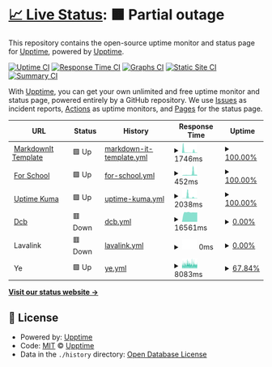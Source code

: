 # [📈 Live Status](https://upptime.github.io/upptime): <!--live status--> **🟧 Partial outage**

This repository contains the open-source uptime monitor and status page for [Upptime](https://upptime.js.org), powered by [Upptime](https://github.com/upptime/upptime).

[![Uptime CI](https://github.com/Syrup/upl/workflows/Uptime%20CI/badge.svg)](https://github.com/Syrup/upl/actions?query=workflow%3A%22Uptime+CI%22)
[![Response Time CI](https://github.com/Syrup/upl/workflows/Response%20Time%20CI/badge.svg)](https://github.com/Syrup/upl/actions?query=workflow%3A%22Response+Time+CI%22)
[![Graphs CI](https://github.com/Syrup/upl/workflows/Graphs%20CI/badge.svg)](https://github.com/Syrup/upl/actions?query=workflow%3A%22Graphs+CI%22)
[![Static Site CI](https://github.com/Syrup/upl/workflows/Static%20Site%20CI/badge.svg)](https://github.com/Syrup/upl/actions?query=workflow%3A%22Static+Site+CI%22)
[![Summary CI](https://github.com/Syrup/upl/workflows/Summary%20CI/badge.svg)](https://github.com/Syrup/upl/actions?query=workflow%3A%22Summary+CI%22)

With [Upptime](https://upptime.js.org), you can get your own unlimited and free uptime monitor and status page, powered entirely by a GitHub repository. We use [Issues](https://github.com/upptime/upptime/issues) as incident reports, [Actions](https://github.com/Syrup/upl/actions) as uptime monitors, and [Pages](https://upptime.github.io/upptime) for the status page.

<!--start: status pages-->
<!-- This summary is generated by Upptime (https://github.com/upptime/upptime) -->
<!-- Do not edit this manually, your changes will be overwritten -->
<!-- prettier-ignore -->
| URL | Status | History | Response Time | Uptime |
| --- | ------ | ------- | ------------- | ------ |
| <img alt="" src="https://icons.duckduckgo.com/ip3/markdown-it-template.mioun.repl.co.ico" height="13"> [MarkdownIt Template](https://markdown-it-template.mioun.repl.co/) | 🟩 Up | [markdown-it-template.yml](https://github.com/Miouwn/upl/commits/HEAD/history/markdown-it-template.yml) | <details><summary><img alt="Response time graph" src="./graphs/markdown-it-template/response-time-week.png" height="20"> 1746ms</summary><br><a href="https://Miouwn.github.io/upl/history/markdown-it-template"><img alt="Response time 1473" src="https://img.shields.io/endpoint?url=https%3A%2F%2Fraw.githubusercontent.com%2FMiouwn%2Fupl%2FHEAD%2Fapi%2Fmarkdown-it-template%2Fresponse-time.json"></a><br><a href="https://Miouwn.github.io/upl/history/markdown-it-template"><img alt="24-hour response time 295" src="https://img.shields.io/endpoint?url=https%3A%2F%2Fraw.githubusercontent.com%2FMiouwn%2Fupl%2FHEAD%2Fapi%2Fmarkdown-it-template%2Fresponse-time-day.json"></a><br><a href="https://Miouwn.github.io/upl/history/markdown-it-template"><img alt="7-day response time 1746" src="https://img.shields.io/endpoint?url=https%3A%2F%2Fraw.githubusercontent.com%2FMiouwn%2Fupl%2FHEAD%2Fapi%2Fmarkdown-it-template%2Fresponse-time-week.json"></a><br><a href="https://Miouwn.github.io/upl/history/markdown-it-template"><img alt="30-day response time 1153" src="https://img.shields.io/endpoint?url=https%3A%2F%2Fraw.githubusercontent.com%2FMiouwn%2Fupl%2FHEAD%2Fapi%2Fmarkdown-it-template%2Fresponse-time-month.json"></a><br><a href="https://Miouwn.github.io/upl/history/markdown-it-template"><img alt="1-year response time 1473" src="https://img.shields.io/endpoint?url=https%3A%2F%2Fraw.githubusercontent.com%2FMiouwn%2Fupl%2FHEAD%2Fapi%2Fmarkdown-it-template%2Fresponse-time-year.json"></a></details> | <details><summary><a href="https://Miouwn.github.io/upl/history/markdown-it-template">100.00%</a></summary><a href="https://Miouwn.github.io/upl/history/markdown-it-template"><img alt="All-time uptime 99.34%" src="https://img.shields.io/endpoint?url=https%3A%2F%2Fraw.githubusercontent.com%2FMiouwn%2Fupl%2FHEAD%2Fapi%2Fmarkdown-it-template%2Fuptime.json"></a><br><a href="https://Miouwn.github.io/upl/history/markdown-it-template"><img alt="24-hour uptime 100.00%" src="https://img.shields.io/endpoint?url=https%3A%2F%2Fraw.githubusercontent.com%2FMiouwn%2Fupl%2FHEAD%2Fapi%2Fmarkdown-it-template%2Fuptime-day.json"></a><br><a href="https://Miouwn.github.io/upl/history/markdown-it-template"><img alt="7-day uptime 100.00%" src="https://img.shields.io/endpoint?url=https%3A%2F%2Fraw.githubusercontent.com%2FMiouwn%2Fupl%2FHEAD%2Fapi%2Fmarkdown-it-template%2Fuptime-week.json"></a><br><a href="https://Miouwn.github.io/upl/history/markdown-it-template"><img alt="30-day uptime 99.83%" src="https://img.shields.io/endpoint?url=https%3A%2F%2Fraw.githubusercontent.com%2FMiouwn%2Fupl%2FHEAD%2Fapi%2Fmarkdown-it-template%2Fuptime-month.json"></a><br><a href="https://Miouwn.github.io/upl/history/markdown-it-template"><img alt="1-year uptime 99.34%" src="https://img.shields.io/endpoint?url=https%3A%2F%2Fraw.githubusercontent.com%2FMiouwn%2Fupl%2FHEAD%2Fapi%2Fmarkdown-it-template%2Fuptime-year.json"></a></details>
| <img alt="" src="https://icons.duckduckgo.com/ip3/for-school.mioun.repl.co.ico" height="13"> [For School](https://for-school.mioun.repl.co/) | 🟩 Up | [for-school.yml](https://github.com/Miouwn/upl/commits/HEAD/history/for-school.yml) | <details><summary><img alt="Response time graph" src="./graphs/for-school/response-time-week.png" height="20"> 452ms</summary><br><a href="https://Miouwn.github.io/upl/history/for-school"><img alt="Response time 1860" src="https://img.shields.io/endpoint?url=https%3A%2F%2Fraw.githubusercontent.com%2FMiouwn%2Fupl%2FHEAD%2Fapi%2Ffor-school%2Fresponse-time.json"></a><br><a href="https://Miouwn.github.io/upl/history/for-school"><img alt="24-hour response time 244" src="https://img.shields.io/endpoint?url=https%3A%2F%2Fraw.githubusercontent.com%2FMiouwn%2Fupl%2FHEAD%2Fapi%2Ffor-school%2Fresponse-time-day.json"></a><br><a href="https://Miouwn.github.io/upl/history/for-school"><img alt="7-day response time 452" src="https://img.shields.io/endpoint?url=https%3A%2F%2Fraw.githubusercontent.com%2FMiouwn%2Fupl%2FHEAD%2Fapi%2Ffor-school%2Fresponse-time-week.json"></a><br><a href="https://Miouwn.github.io/upl/history/for-school"><img alt="30-day response time 1216" src="https://img.shields.io/endpoint?url=https%3A%2F%2Fraw.githubusercontent.com%2FMiouwn%2Fupl%2FHEAD%2Fapi%2Ffor-school%2Fresponse-time-month.json"></a><br><a href="https://Miouwn.github.io/upl/history/for-school"><img alt="1-year response time 1860" src="https://img.shields.io/endpoint?url=https%3A%2F%2Fraw.githubusercontent.com%2FMiouwn%2Fupl%2FHEAD%2Fapi%2Ffor-school%2Fresponse-time-year.json"></a></details> | <details><summary><a href="https://Miouwn.github.io/upl/history/for-school">100.00%</a></summary><a href="https://Miouwn.github.io/upl/history/for-school"><img alt="All-time uptime 99.60%" src="https://img.shields.io/endpoint?url=https%3A%2F%2Fraw.githubusercontent.com%2FMiouwn%2Fupl%2FHEAD%2Fapi%2Ffor-school%2Fuptime.json"></a><br><a href="https://Miouwn.github.io/upl/history/for-school"><img alt="24-hour uptime 100.00%" src="https://img.shields.io/endpoint?url=https%3A%2F%2Fraw.githubusercontent.com%2FMiouwn%2Fupl%2FHEAD%2Fapi%2Ffor-school%2Fuptime-day.json"></a><br><a href="https://Miouwn.github.io/upl/history/for-school"><img alt="7-day uptime 100.00%" src="https://img.shields.io/endpoint?url=https%3A%2F%2Fraw.githubusercontent.com%2FMiouwn%2Fupl%2FHEAD%2Fapi%2Ffor-school%2Fuptime-week.json"></a><br><a href="https://Miouwn.github.io/upl/history/for-school"><img alt="30-day uptime 99.80%" src="https://img.shields.io/endpoint?url=https%3A%2F%2Fraw.githubusercontent.com%2FMiouwn%2Fupl%2FHEAD%2Fapi%2Ffor-school%2Fuptime-month.json"></a><br><a href="https://Miouwn.github.io/upl/history/for-school"><img alt="1-year uptime 99.60%" src="https://img.shields.io/endpoint?url=https%3A%2F%2Fraw.githubusercontent.com%2FMiouwn%2Fupl%2FHEAD%2Fapi%2Ffor-school%2Fuptime-year.json"></a></details>
| <img alt="" src="https://icons.duckduckgo.com/ip3/uptime-last.mioun.repl.co.ico" height="13"> [Uptime Kuma](https://uptime-last.mioun.repl.co/) | 🟩 Up | [uptime-kuma.yml](https://github.com/Miouwn/upl/commits/HEAD/history/uptime-kuma.yml) | <details><summary><img alt="Response time graph" src="./graphs/uptime-kuma/response-time-week.png" height="20"> 2038ms</summary><br><a href="https://Miouwn.github.io/upl/history/uptime-kuma"><img alt="Response time 2470" src="https://img.shields.io/endpoint?url=https%3A%2F%2Fraw.githubusercontent.com%2FMiouwn%2Fupl%2FHEAD%2Fapi%2Fuptime-kuma%2Fresponse-time.json"></a><br><a href="https://Miouwn.github.io/upl/history/uptime-kuma"><img alt="24-hour response time 396" src="https://img.shields.io/endpoint?url=https%3A%2F%2Fraw.githubusercontent.com%2FMiouwn%2Fupl%2FHEAD%2Fapi%2Fuptime-kuma%2Fresponse-time-day.json"></a><br><a href="https://Miouwn.github.io/upl/history/uptime-kuma"><img alt="7-day response time 2038" src="https://img.shields.io/endpoint?url=https%3A%2F%2Fraw.githubusercontent.com%2FMiouwn%2Fupl%2FHEAD%2Fapi%2Fuptime-kuma%2Fresponse-time-week.json"></a><br><a href="https://Miouwn.github.io/upl/history/uptime-kuma"><img alt="30-day response time 1812" src="https://img.shields.io/endpoint?url=https%3A%2F%2Fraw.githubusercontent.com%2FMiouwn%2Fupl%2FHEAD%2Fapi%2Fuptime-kuma%2Fresponse-time-month.json"></a><br><a href="https://Miouwn.github.io/upl/history/uptime-kuma"><img alt="1-year response time 2470" src="https://img.shields.io/endpoint?url=https%3A%2F%2Fraw.githubusercontent.com%2FMiouwn%2Fupl%2FHEAD%2Fapi%2Fuptime-kuma%2Fresponse-time-year.json"></a></details> | <details><summary><a href="https://Miouwn.github.io/upl/history/uptime-kuma">100.00%</a></summary><a href="https://Miouwn.github.io/upl/history/uptime-kuma"><img alt="All-time uptime 99.18%" src="https://img.shields.io/endpoint?url=https%3A%2F%2Fraw.githubusercontent.com%2FMiouwn%2Fupl%2FHEAD%2Fapi%2Fuptime-kuma%2Fuptime.json"></a><br><a href="https://Miouwn.github.io/upl/history/uptime-kuma"><img alt="24-hour uptime 100.00%" src="https://img.shields.io/endpoint?url=https%3A%2F%2Fraw.githubusercontent.com%2FMiouwn%2Fupl%2FHEAD%2Fapi%2Fuptime-kuma%2Fuptime-day.json"></a><br><a href="https://Miouwn.github.io/upl/history/uptime-kuma"><img alt="7-day uptime 100.00%" src="https://img.shields.io/endpoint?url=https%3A%2F%2Fraw.githubusercontent.com%2FMiouwn%2Fupl%2FHEAD%2Fapi%2Fuptime-kuma%2Fuptime-week.json"></a><br><a href="https://Miouwn.github.io/upl/history/uptime-kuma"><img alt="30-day uptime 99.73%" src="https://img.shields.io/endpoint?url=https%3A%2F%2Fraw.githubusercontent.com%2FMiouwn%2Fupl%2FHEAD%2Fapi%2Fuptime-kuma%2Fuptime-month.json"></a><br><a href="https://Miouwn.github.io/upl/history/uptime-kuma"><img alt="1-year uptime 99.18%" src="https://img.shields.io/endpoint?url=https%3A%2F%2Fraw.githubusercontent.com%2FMiouwn%2Fupl%2FHEAD%2Fapi%2Fuptime-kuma%2Fuptime-year.json"></a></details>
| <img alt="" src="https://icons.duckduckgo.com/ip3/dcbot.mioun.repl.co.ico" height="13"> [Dcb](https://dcbot.mioun.repl.co/) | 🟥 Down | [dcb.yml](https://github.com/Miouwn/upl/commits/HEAD/history/dcb.yml) | <details><summary><img alt="Response time graph" src="./graphs/dcb/response-time-week.png" height="20"> 16561ms</summary><br><a href="https://Miouwn.github.io/upl/history/dcb"><img alt="Response time 10114" src="https://img.shields.io/endpoint?url=https%3A%2F%2Fraw.githubusercontent.com%2FMiouwn%2Fupl%2FHEAD%2Fapi%2Fdcb%2Fresponse-time.json"></a><br><a href="https://Miouwn.github.io/upl/history/dcb"><img alt="24-hour response time 16361" src="https://img.shields.io/endpoint?url=https%3A%2F%2Fraw.githubusercontent.com%2FMiouwn%2Fupl%2FHEAD%2Fapi%2Fdcb%2Fresponse-time-day.json"></a><br><a href="https://Miouwn.github.io/upl/history/dcb"><img alt="7-day response time 16561" src="https://img.shields.io/endpoint?url=https%3A%2F%2Fraw.githubusercontent.com%2FMiouwn%2Fupl%2FHEAD%2Fapi%2Fdcb%2Fresponse-time-week.json"></a><br><a href="https://Miouwn.github.io/upl/history/dcb"><img alt="30-day response time 18120" src="https://img.shields.io/endpoint?url=https%3A%2F%2Fraw.githubusercontent.com%2FMiouwn%2Fupl%2FHEAD%2Fapi%2Fdcb%2Fresponse-time-month.json"></a><br><a href="https://Miouwn.github.io/upl/history/dcb"><img alt="1-year response time 10114" src="https://img.shields.io/endpoint?url=https%3A%2F%2Fraw.githubusercontent.com%2FMiouwn%2Fupl%2FHEAD%2Fapi%2Fdcb%2Fresponse-time-year.json"></a></details> | <details><summary><a href="https://Miouwn.github.io/upl/history/dcb">0.00%</a></summary><a href="https://Miouwn.github.io/upl/history/dcb"><img alt="All-time uptime 36.86%" src="https://img.shields.io/endpoint?url=https%3A%2F%2Fraw.githubusercontent.com%2FMiouwn%2Fupl%2FHEAD%2Fapi%2Fdcb%2Fuptime.json"></a><br><a href="https://Miouwn.github.io/upl/history/dcb"><img alt="24-hour uptime 0.00%" src="https://img.shields.io/endpoint?url=https%3A%2F%2Fraw.githubusercontent.com%2FMiouwn%2Fupl%2FHEAD%2Fapi%2Fdcb%2Fuptime-day.json"></a><br><a href="https://Miouwn.github.io/upl/history/dcb"><img alt="7-day uptime 0.00%" src="https://img.shields.io/endpoint?url=https%3A%2F%2Fraw.githubusercontent.com%2FMiouwn%2Fupl%2FHEAD%2Fapi%2Fdcb%2Fuptime-week.json"></a><br><a href="https://Miouwn.github.io/upl/history/dcb"><img alt="30-day uptime 0.00%" src="https://img.shields.io/endpoint?url=https%3A%2F%2Fraw.githubusercontent.com%2FMiouwn%2Fupl%2FHEAD%2Fapi%2Fdcb%2Fuptime-month.json"></a><br><a href="https://Miouwn.github.io/upl/history/dcb"><img alt="1-year uptime 36.86%" src="https://img.shields.io/endpoint?url=https%3A%2F%2Fraw.githubusercontent.com%2FMiouwn%2Fupl%2FHEAD%2Fapi%2Fdcb%2Fuptime-year.json"></a></details>
| <img alt="" src="https://icons.duckduckgo.com/ip3/null.ico" height="13"> Lavalink | 🟥 Down | [lavalink.yml](https://github.com/Miouwn/upl/commits/HEAD/history/lavalink.yml) | <details><summary><img alt="Response time graph" src="./graphs/lavalink/response-time-week.png" height="20"> 0ms</summary><br><a href="https://Miouwn.github.io/upl/history/lavalink"><img alt="Response time 2792" src="https://img.shields.io/endpoint?url=https%3A%2F%2Fraw.githubusercontent.com%2FMiouwn%2Fupl%2FHEAD%2Fapi%2Flavalink%2Fresponse-time.json"></a><br><a href="https://Miouwn.github.io/upl/history/lavalink"><img alt="24-hour response time 0" src="https://img.shields.io/endpoint?url=https%3A%2F%2Fraw.githubusercontent.com%2FMiouwn%2Fupl%2FHEAD%2Fapi%2Flavalink%2Fresponse-time-day.json"></a><br><a href="https://Miouwn.github.io/upl/history/lavalink"><img alt="7-day response time 0" src="https://img.shields.io/endpoint?url=https%3A%2F%2Fraw.githubusercontent.com%2FMiouwn%2Fupl%2FHEAD%2Fapi%2Flavalink%2Fresponse-time-week.json"></a><br><a href="https://Miouwn.github.io/upl/history/lavalink"><img alt="30-day response time 0" src="https://img.shields.io/endpoint?url=https%3A%2F%2Fraw.githubusercontent.com%2FMiouwn%2Fupl%2FHEAD%2Fapi%2Flavalink%2Fresponse-time-month.json"></a><br><a href="https://Miouwn.github.io/upl/history/lavalink"><img alt="1-year response time 2792" src="https://img.shields.io/endpoint?url=https%3A%2F%2Fraw.githubusercontent.com%2FMiouwn%2Fupl%2FHEAD%2Fapi%2Flavalink%2Fresponse-time-year.json"></a></details> | <details><summary><a href="https://Miouwn.github.io/upl/history/lavalink">0.00%</a></summary><a href="https://Miouwn.github.io/upl/history/lavalink"><img alt="All-time uptime 0.00%" src="https://img.shields.io/endpoint?url=https%3A%2F%2Fraw.githubusercontent.com%2FMiouwn%2Fupl%2FHEAD%2Fapi%2Flavalink%2Fuptime.json"></a><br><a href="https://Miouwn.github.io/upl/history/lavalink"><img alt="24-hour uptime 0.00%" src="https://img.shields.io/endpoint?url=https%3A%2F%2Fraw.githubusercontent.com%2FMiouwn%2Fupl%2FHEAD%2Fapi%2Flavalink%2Fuptime-day.json"></a><br><a href="https://Miouwn.github.io/upl/history/lavalink"><img alt="7-day uptime 0.00%" src="https://img.shields.io/endpoint?url=https%3A%2F%2Fraw.githubusercontent.com%2FMiouwn%2Fupl%2FHEAD%2Fapi%2Flavalink%2Fuptime-week.json"></a><br><a href="https://Miouwn.github.io/upl/history/lavalink"><img alt="30-day uptime 0.00%" src="https://img.shields.io/endpoint?url=https%3A%2F%2Fraw.githubusercontent.com%2FMiouwn%2Fupl%2FHEAD%2Fapi%2Flavalink%2Fuptime-month.json"></a><br><a href="https://Miouwn.github.io/upl/history/lavalink"><img alt="1-year uptime 0.00%" src="https://img.shields.io/endpoint?url=https%3A%2F%2Fraw.githubusercontent.com%2FMiouwn%2Fupl%2FHEAD%2Fapi%2Flavalink%2Fuptime-year.json"></a></details>
| <img alt="" src="https://icons.duckduckgo.com/ip3/null.ico" height="13"> Ye | 🟩 Up | [ye.yml](https://github.com/Miouwn/upl/commits/HEAD/history/ye.yml) | <details><summary><img alt="Response time graph" src="./graphs/ye/response-time-week.png" height="20"> 8083ms</summary><br><a href="https://Miouwn.github.io/upl/history/ye"><img alt="Response time 9142" src="https://img.shields.io/endpoint?url=https%3A%2F%2Fraw.githubusercontent.com%2FMiouwn%2Fupl%2FHEAD%2Fapi%2Fye%2Fresponse-time.json"></a><br><a href="https://Miouwn.github.io/upl/history/ye"><img alt="24-hour response time 7389" src="https://img.shields.io/endpoint?url=https%3A%2F%2Fraw.githubusercontent.com%2FMiouwn%2Fupl%2FHEAD%2Fapi%2Fye%2Fresponse-time-day.json"></a><br><a href="https://Miouwn.github.io/upl/history/ye"><img alt="7-day response time 8083" src="https://img.shields.io/endpoint?url=https%3A%2F%2Fraw.githubusercontent.com%2FMiouwn%2Fupl%2FHEAD%2Fapi%2Fye%2Fresponse-time-week.json"></a><br><a href="https://Miouwn.github.io/upl/history/ye"><img alt="30-day response time 9141" src="https://img.shields.io/endpoint?url=https%3A%2F%2Fraw.githubusercontent.com%2FMiouwn%2Fupl%2FHEAD%2Fapi%2Fye%2Fresponse-time-month.json"></a><br><a href="https://Miouwn.github.io/upl/history/ye"><img alt="1-year response time 9142" src="https://img.shields.io/endpoint?url=https%3A%2F%2Fraw.githubusercontent.com%2FMiouwn%2Fupl%2FHEAD%2Fapi%2Fye%2Fresponse-time-year.json"></a></details> | <details><summary><a href="https://Miouwn.github.io/upl/history/ye">67.84%</a></summary><a href="https://Miouwn.github.io/upl/history/ye"><img alt="All-time uptime 96.85%" src="https://img.shields.io/endpoint?url=https%3A%2F%2Fraw.githubusercontent.com%2FMiouwn%2Fupl%2FHEAD%2Fapi%2Fye%2Fuptime.json"></a><br><a href="https://Miouwn.github.io/upl/history/ye"><img alt="24-hour uptime 44.60%" src="https://img.shields.io/endpoint?url=https%3A%2F%2Fraw.githubusercontent.com%2FMiouwn%2Fupl%2FHEAD%2Fapi%2Fye%2Fuptime-day.json"></a><br><a href="https://Miouwn.github.io/upl/history/ye"><img alt="7-day uptime 67.84%" src="https://img.shields.io/endpoint?url=https%3A%2F%2Fraw.githubusercontent.com%2FMiouwn%2Fupl%2FHEAD%2Fapi%2Fye%2Fuptime-week.json"></a><br><a href="https://Miouwn.github.io/upl/history/ye"><img alt="30-day uptime 92.60%" src="https://img.shields.io/endpoint?url=https%3A%2F%2Fraw.githubusercontent.com%2FMiouwn%2Fupl%2FHEAD%2Fapi%2Fye%2Fuptime-month.json"></a><br><a href="https://Miouwn.github.io/upl/history/ye"><img alt="1-year uptime 96.85%" src="https://img.shields.io/endpoint?url=https%3A%2F%2Fraw.githubusercontent.com%2FMiouwn%2Fupl%2FHEAD%2Fapi%2Fye%2Fuptime-year.json"></a></details>

<!--end: status pages-->

[**Visit our status website →**](https://upptime.github.io/upptime)

## 📄 License

- Powered by: [Upptime](https://github.com/upptime/upptime)
- Code: [MIT](./LICENSE) © [Upptime](https://upptime.js.org)
- Data in the `./history` directory: [Open Database License](https://opendatacommons.org/licenses/odbl/1-0/)
